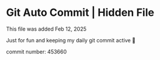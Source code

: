 # Git Auto Commit | Hidden File

This file was added Feb 12, 2025

Just for fun and keeping my daily git commit active 🤪

commit number: 453660
